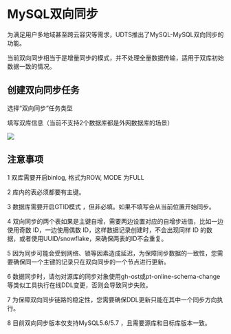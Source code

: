 

# MySQL双向同步

为满足用户多地域甚至跨云容灾等需求，UDTS推出了MySQL-MySQL双向同步的功能。

当前双向同步相当于是增量同步的模式，并不处理全量数据传输，适用于双库初始数据一致的情况。


## 创建双向同步任务

选择“双向同步”任务类型

填写双库信息（当前不支持2个数据库都是外网数据库的场景）

![](http://antman-docs.cn-bj.ufileos.com/createtype4.png)


## 注意事项

1 双库需要开启binlog, 格式为ROW, MODE 为FULL

2 库内的表必须都要有主键。

3 数据库需要开启GTID模式 ，但非必填。如果不填写会从当前位置开始同步。

4 双向同步的两个表如果是主键自增，需要两边设置对应的自增步进值，比如一边使用奇数 ID，一边使用偶数 ID，这样数据记录创建时，不会出现同样 ID 的数据，或者使用UUID/snowflake，来确保两表的ID不会重复。

5 因为同步可能会受到网络、锁等因素造成延迟，为保障同步数据的一致性，您需要确保同一个主键的记录只在双向同步的一个节点进行更新。

6 数据同步时，请勿对源库的同步对象使用gh-ost或pt-online-schema-change等类似工具执行在线DDL变更，否则会导致同步失败。

7 为保障双向同步链路的稳定性，您需要确保DDL更新只能在其中一个同步方向执行。

8 目前双向同步版本仅支持MySQL5.6/5.7 ，且需要源库和目标库版本一致。
